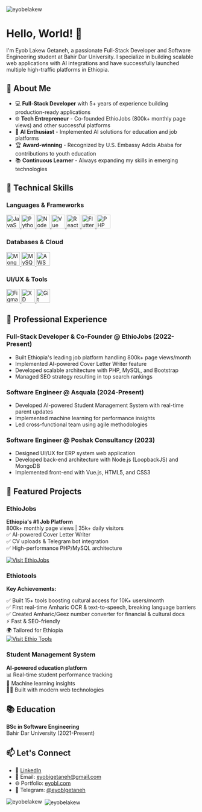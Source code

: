 <p align="left"> <img src="https://komarev.com/ghpvc/?username=eyobelakew&label=Profile%20views&color=0e75b6&style=flat" alt="eyobelakew" /> </p>

# Hello, World! 👋

I'm Eyob Lakew Getaneh, a passionate Full-Stack Developer and Software Engineering student at Bahir Dar University. I specialize in building scalable web applications with AI integrations and have successfully launched multiple high-traffic platforms in Ethiopia.

## 🚀 About Me

- 💻 **Full-Stack Developer** with 5+ years of experience building production-ready applications
- 🌐 **Tech Entrepreneur** - Co-founded EthioJobs (800k+ monthly page views) and other successful platforms
- 🧠 **AI Enthusiast** - Implemented AI solutions for education and job platforms
- 🏆 **Award-winning** - Recognized by U.S. Embassy Addis Ababa for contributions to youth education
- 📚 **Continuous Learner** - Always expanding my skills in emerging technologies

## 🔧 Technical Skills

### Languages & Frameworks
<p align="left">
  <a href="https://developer.mozilla.org/en-US/docs/Web/JavaScript" target="_blank" rel="noreferrer">
    <img src="https://raw.githubusercontent.com/danielcranney/readme-generator/main/public/icons/skills/javascript-colored.svg" width="36" height="36" alt="JavaScript" title="JavaScript"/>
  </a>
  <a href="https://www.python.org/" target="_blank" rel="noreferrer">
    <img src="https://raw.githubusercontent.com/danielcranney/readme-generator/main/public/icons/skills/python-colored.svg" width="36" height="36" alt="Python" title="Python"/>
  </a>
  <a href="https://nodejs.org/en/" target="_blank" rel="noreferrer">
    <img src="https://raw.githubusercontent.com/danielcranney/readme-generator/main/public/icons/skills/nodejs-colored.svg" width="36" height="36" alt="NodeJS" title="Node.js"/>
  </a>
  <a href="https://vuejs.org/" target="_blank" rel="noreferrer">
    <img src="https://raw.githubusercontent.com/danielcranney/readme-generator/main/public/icons/skills/vuejs-colored.svg" width="36" height="36" alt="Vue" title="Vue.js"/>
  </a>
  <a href="https://reactjs.org/" target="_blank" rel="noreferrer">
    <img src="https://raw.githubusercontent.com/danielcranney/readme-generator/main/public/icons/skills/react-colored.svg" width="36" height="36" alt="React" title="React"/>
  </a>
  <a href="https://flutter.dev/" target="_blank" rel="noreferrer">
    <img src="https://raw.githubusercontent.com/danielcranney/readme-generator/main/public/icons/skills/flutter-colored.svg" width="36" height="36" alt="Flutter" title="Flutter"/>
  </a>
  <a href="https://www.php.net/" target="_blank" rel="noreferrer">
    <img src="https://upload.wikimedia.org/wikipedia/commons/thumb/2/27/PHP-logo.svg/1200px-PHP-logo.svg.png" width="36" height="36" alt="PHP" title="PHP"/>
  </a>
</p>

### Databases & Cloud
<p align="left">
  <a href="https://www.mongodb.com/" target="_blank" rel="noreferrer">
    <img src="https://raw.githubusercontent.com/danielcranney/readme-generator/main/public/icons/skills/mongodb-colored.svg" width="36" height="36" alt="MongoDB" title="MongoDB"/>
  </a>
  <a href="https://www.mysql.com/" target="_blank" rel="noreferrer">
    <img src="https://raw.githubusercontent.com/danielcranney/readme-generator/main/public/icons/skills/mysql-colored.svg" width="36" height="36" alt="MySQL" title="MySQL"/>
  </a>
  <a href="https://aws.amazon.com/" target="_blank" rel="noreferrer">
    <img src="https://raw.githubusercontent.com/danielcranney/readme-generator/main/public/icons/skills/aws-colored.svg" width="36" height="36" alt="AWS" title="AWS"/>
  </a>
</p>

### UI/UX & Tools
<p align="left">
  <a href="https://www.figma.com/" target="_blank" rel="noreferrer">
    <img src="https://raw.githubusercontent.com/danielcranney/readme-generator/main/public/icons/skills/figma-colored.svg" width="36" height="36" alt="Figma" title="Figma"/>
  </a>
  <a href="https://www.adobe.com/products/xd.html" target="_blank" rel="noreferrer">
    <img src="https://cdn.worldvectorlogo.com/logos/adobe-xd.svg" width="36" height="36" alt="XD" title="Adobe XD"/>
  </a>
  <a href="https://git-scm.com/" target="_blank" rel="noreferrer">
    <img src="https://www.vectorlogo.zone/logos/git-scm/git-scm-icon.svg" width="36" height="36" alt="Git" title="Git"/>
  </a>
</p>

## 💼 Professional Experience

### **Full-Stack Developer & Co-Founder** @ EthioJobs (2022-Present)
- Built Ethiopia's leading job platform handling 800k+ page views/month
- Implemented AI-powered Cover Letter Writer feature
- Developed scalable architecture with PHP, MySQL, and Bootstrap
- Managed SEO strategy resulting in top search rankings

### **Software Engineer** @ Asquala (2024-Present)
- Developed AI-powered Student Management System with real-time parent updates
- Implemented machine learning for performance insights
- Led cross-functional team using agile methodologies

### **Software Engineer** @ Poshak Consultancy (2023)
- Designed UI/UX for ERP system web application
- Developed back-end architecture with Node.js (LoopbackJS) and MongoDB
- Implemented front-end with Vue.js, HTML5, and CSS3

## 🌟 Featured Projects

### EthioJobs
**Ethiopia's #1 Job Platform**  
800k+ monthly page views | 35k+ daily visitors  
✅ AI-powered Cover Letter Writer  
✅ CV uploads & Telegram bot integration  
✅ High-performance PHP/MySQL architecture  

[![Visit EthioJobs](https://img.shields.io/badge/Visit-EthioJobs-blue?style=for-the-badge)](https://ethio-jobs.net.et/)

### Ethiotools  
**Key Achievements:**  

✅ Built 15+ tools boosting cultural access for 10K+ users/month  
✅ First real-time Amharic OCR & text-to-speech, breaking language barriers  
✅ Created Amharic/Geez number converter for financial & cultural docs  
⚡ Fast & SEO-friendly  
🌍 Tailored for Ethiopia  
[![Visit Ethio Tools](https://img.shields.io/badge/Visit-Ethiotools-blue?style=for-the-badge)](https://ethiotools.com.et/)

### Student Management System
**AI-powered education platform**  
📊 Real-time student performance tracking  
🤖 Machine learning insights  
👨‍💻 Built with modern web technologies  

## 📚 Education
**BSc in Software Engineering**  
Bahir Dar University (2021-Present)

## 📫 Let's Connect
- 💼 [LinkedIn](https://www.linkedin.com/in/eyob-lakew)
- 📧 Email: [eyobigetaneh@gmail.com](mailto:eyoblgetaneh@gmail.com)
- 🌐 Portfolio: [eyobl.com](https://eyobl.com)
- 📱 Telegram: [@eyoblgetaneh](https://t.me/eyoblgetaneh)

<p><img align="left" src="https://github-readme-stats.vercel.app/api/top-langs?username=eyobelakew&show_icons=true&locale=en&layout=compact" alt="eyobelakew" /></p>

<p>&nbsp;<img align="center" src="https://github-readme-stats.vercel.app/api?username=eyobelakew&show_icons=true&locale=en" alt="eyobelakew" /></p>

